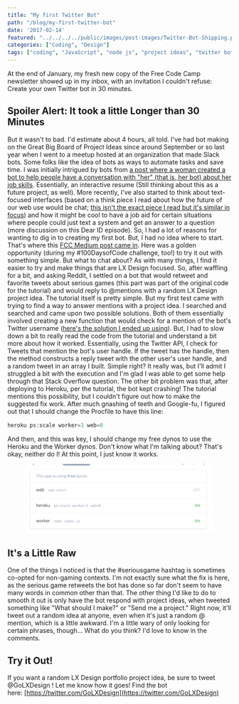```yaml
---
title: "My first Twitter Bot"
path: "/blog/my-first-twitter-bot"
date: '2017-02-14'
featured: "../../../../public/images/post-images/Twitter-Bot-Shipping.png"
categories: ["Coding", "Design"]
tags: ["coding", "JavaScript", "node js", "project ideas", "twitter bot"]
---
```


At the end of January, my fresh new copy of the Free Code Camp newsletter showed up in my inbox, with an invitation I couldn't refuse: Create your own Twitter bot in 30 minutes.

## Spoiler Alert: It took a little Longer than 30 Minutes

But it wasn't to bad. I'd estimate about 4 hours, all told. I've had bot making on the Great Big Board of Project Ideas since around September or so last year when I went to a meetup hosted at an organization that made Slack bots. Some folks like the idea of bots as ways to automate tasks and save time. I was initially intrigued by bots from [a post where a woman created a bot to help people have a conversation with "her" (that is, her bot) about her job skills](http://lifehacker.com/how-i-turned-my-resume-into-a-chat-bot-1775565350). Essentially, an interactive resume (Still thinking about this as a future project, as well). More recently, I've also started to think about text-focused interfaces (based on a think piece I read about how the future of our web use would be chat; [this isn't the exact piece I read but it's similar in focus](https://www.wired.com/2015/06/future-ui-design-old-school-text-messages/)) and how it might be cool to have a job aid for certain situations where people could just text a system and get an answer to a question (more discussion on this Dear ID episode). So, I had a lot of reasons for wanting to dig in to creating my first bot. But, I had no idea where to start. That's where this [FCC Medium post came in](https://medium.freecodecamp.com/easily-set-up-your-own-twitter-bot-4aeed5e61f7f#.u0lqfbsz2). Here was a golden opportunity (during my #100DaysofCode challenge, too!) to try it out with something simple. But what to chat about? As with many things, I find it easier to try and make things that are LX Design focused. So, after waffling for a bit, and asking Reddit, I settled on a bot that would retweet and favorite tweets about serious games (this part was part of the original code for the tutorial) and would reply to @mentions with a random LX Design project idea. The tutorial itself is pretty simple. But my first test came with trying to find a way to answer mentions with a project idea. I searched and searched and came upon two possible solutions. Both of them essentially involved creating a new function that would check for a mention of the bot's Twitter username ([here's the solution I ended up using](http://stackoverflow.com/questions/33077381/im-trying-to-reply-to-a-tweet-using-twit-on-node-js)). But, I had to slow down a bit to really read the code from the tutorial and understand a bit more about how it worked. Essentially, using the Twitter API, I check for Tweets that mention the bot's user handle. If the tweet has the handle, then the method constructs a reply tweet with the other user's user handle, and a random tweet in an array I built. Simple right? It really was, but I'll admit I struggled a bit with the execution and I'm glad I was able to get some help through that Stack Overflow question. The other bit problem was that, after deploying to Heroku, per the tutorial, the bot kept crashing! The tutorial mentions this possibility, but I couldn't figure out how to make the suggested fix work. After much gnashing of teeth and Google-fu, I figured out that I should change the Procfile to have this line:
```javascript
heroku ps:scale worker=1 web=0
```

And then, and this was key, I should change my free dynos to use the Heroku and the Worker dynos. Don't know what I'm talking about? That's okay, neither do I! At this point, I just know it works.

<figure>
  <img src="../../../../public/images/post-images/Screen-Shot-2017-02-08-at-1.41.13-PM.png" alt="Twitter bot screenshot" />
</figure>

## It's a Little Raw

One of the things I noticed is that the #seriousgame hashtag is sometimes co-opted for non-gaming contexts. I'm not exactly sure what the fix is here, as the serious game retweets the bot has done so far don't seem to have many words in common other than that. The other thing I'd like to do to smooth it out is only have the bot respond with project ideas, when tweeted something like "What should I make?" or "Send me a project." Right now, it'll tweet out a random idea at anyone, even when it's just a random @ mention, which is a little awkward. I'm a little wary of only looking for certain phrases, though... What do you think? I'd love to know in the comments.

## Try it Out!

If you want a random LX Design portfolio project idea, be sure to tweet @GoLXDesign ! Let me know how it goes! Find the bot here: [https://twitter.com/GoLXDesign](https://twitter.com/GoLXDesign)
